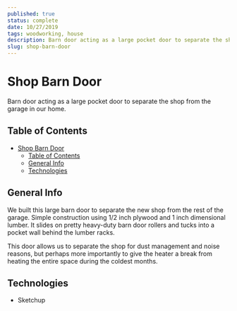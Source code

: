 ```yaml
---
published: true
status: complete
date: 10/27/2019
tags: woodworking, house
description: Barn door acting as a large pocket door to separate the shop from the garage in our home.
slug: shop-barn-door
---
```


# Shop Barn Door

Barn door acting as a large pocket door to separate the shop from the garage in our home.

## Table of Contents

- [Shop Barn Door](#shop-barn-door)
  - [Table of Contents](#table-of-contents)
  - [General Info](#general-info)
  - [Technologies](#technologies)

## General Info

We built this large barn door to separate the new shop from the rest of the garage. Simple construction using 1/2 inch plywood and 1 inch dimensional lumber. It slides on pretty heavy-duty barn door rollers and tucks into a pocket wall behind the lumber racks.

This door allows us to separate the shop for dust management and noise reasons, but perhaps more importantly to give the heater a break from heating the entire space during the coldest months.

## Technologies

- Sketchup
